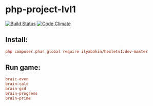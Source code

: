 # php-project-lvl1

[![Build Status](https://travis-ci.org/hexlet-boilerplates/php-package.svg?branch=master)](https://travis-ci.org/IlyaBakin/php-project-lvl1)
[![Code Climate](https://codeclimate.com/github/hexlet-boilerplates/php-package/badges/gpa.svg)](https://codeclimate.com/github/IlyaBakin/php-project-lvl1)

## Install:

```ini
php composer.phar global require ilyabakin/hexletv1:dev-master
```
## Run game:

```ini
braic-even 
brain-calc
brain-gcd
brain-progress
brain-prime
```
